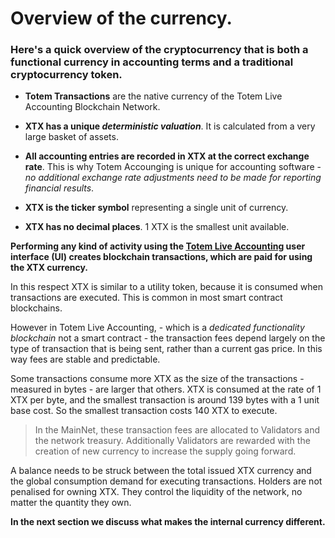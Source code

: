 # Overview of the currency.

### Here's a quick overview of the cryptocurrency that is both a functional currency in accounting terms and a traditional cryptocurrency token. 

* **Totem Transactions** are the native currency of the Totem Live Accounting Blockchain Network. 

* **XTX has a unique _deterministic valuation_**. It is calculated from a very large basket of assets.

* **All accounting entries are recorded in XTX at the correct exchange rate**. This is why Totem Accounging is unique for accounting software - _no additional exchange rate adjustments need to be made for reporting financial results_.

* **XTX is the ticker symbol** representing a single unit of currency.

* **XTX has no decimal places**. 1 XTX is the smallest unit available.

**Performing any kind of activity using the [Totem Live Accounting](https://totem.live) user interface (UI) creates blockchain transactions, which are paid for using the XTX currency.**

In this respect XTX is similar to a utility token, because it is consumed when transactions are executed. This is common in most smart contract blockchains. 

However in Totem Live Accounting, - which is a _dedicated functionality blockchain_ not a smart contract - the transaction fees depend largely on the type of transaction that is being sent, rather than a current gas price. In this way fees are stable and predictable. 

Some transactions consume more XTX as the size of the transactions - measured in bytes - are larger that others. XTX is consumed at the rate of 1 XTX per byte, and the smallest transaction is around 139 bytes with a 1 unit base cost. So the smallest transaction costs 140 XTX to execute. 

> In the MainNet, these transaction fees are allocated to Validators and the network treasury. Additionally Validators are rewarded with the creation of new currency to increase the supply going forward.

A balance needs to be struck between the total issued XTX currency and the global consumption demand for executing transactions. Holders are not penalised for owning XTX. They control the liquidity of the network, no matter the quantity they own.

**In the next section we discuss what makes the internal currency different.**
<!-- **In the next section we discuss token issuance and other economic considerations.** -->

<!-- **The User Interface (aka [Totem Live Accounting UI](https://totem.live)) with which users connect to the Live Accounting Network, is at it's heart the most sophisticated cryptocurrency wallet you have probably ever seen.** -->